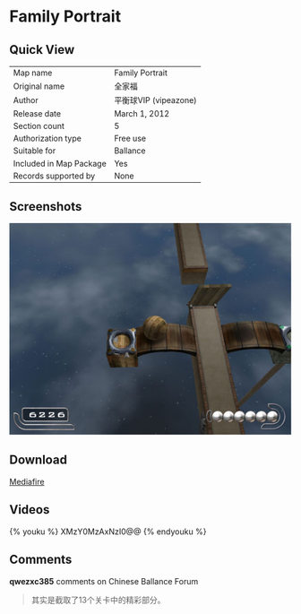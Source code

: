 ﻿# Family Portrait

## Quick View

|||
|:---|:---|
|Map name|Family Portrait|
|Original name|全家福|
|Author|平衡球VIP (vipeazone)|
|Release date|March 1, 2012|
|Section count|5|
|Authorization type|Free use|
|Suitable for|Ballance|
|Included in Map Package|Yes|
|Records supported by|None|

## Screenshots

![img](../../../assets/customMapIndex/familyPortrait.jpg)


## Download

[Mediafire](https://www.mediafire.com/download/kehbaqouwv106k8)


## Videos

{% youku %} XMzY0MzAxNzI0@@ {% endyouku %}


## Comments

**qwezxc385** comments on Chinese Ballance Forum

> 其实是截取了13个关卡中的精彩部分。

